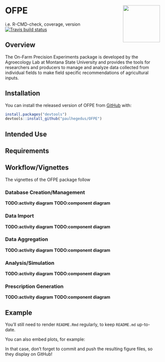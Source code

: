
<!-- README.md is generated from README.Rmd. Please edit that file -->

# OFPE <img src="man/figures/logo.png" align="right" width="120" />

<!-- badges: start -->

i.e. R-CMD-check, coverage, version [![Travis build
status](https://travis-ci.com/paulhegedus/OFPE.svg?branch=master)](https://travis-ci.com/paulhegedus/OFPE)
<!-- badges: end -->

## Overview

The On-Farm Precision Experiments package is developed by the
Agroecology Lab at Montana State University and provides the tools for
researchers and producers to manage and analyze data collected from
individual fields to make field specific recommendations of agricultural
inputs.

## Installation

You can install the released version of OFPE from
[GitHub](https://github.com) with:

``` r
install.packages("devtools")
devtools::install_github("paulhegedus/OFPE")
```

## Intended Use

## Requirements

## Workflow/Vignettes

The vignettes of the OFPE package follow

### Database Creation/Management

**TODO:activity diagram** **TODO:component diagram**

### Data Import

**TODO:activity diagram** **TODO:component diagram**

### Data Aggregation

**TODO:activity diagram** **TODO:component diagram**

### Analysis/Simulation

**TODO:activity diagram** **TODO:component diagram**

### Prescription Generation

**TODO:activity diagram** **TODO:component diagram**

## Example

You’ll still need to render `README.Rmd` regularly, to keep `README.md`
up-to-date.

You can also embed plots, for example:

In that case, don’t forget to commit and push the resulting figure
files, so they display on GitHub\!
